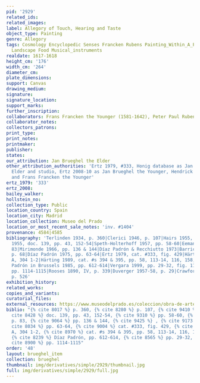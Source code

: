 ```yaml
---
pid: '2929'
related_ids: 
related_images: 
label: Allegory of Touch, Hearing and Taste
object_type: Painting
genre: Allegory
tags: Cosmology Encyclopedic Senses Francken Rubens Painting_Within_A_Painting Mariemont
  Landscape Food Musical_instruments
realdate: 1617-1618
height_cm: '176'
width_cm: '264'
diameter_cm: 
plate_dimensions: 
support: Canvas
drawing_medium: 
signature: 
signature_location: 
support_marks: 
further_inscription: 
collaborators: Frans Francken the Younger (1581-1642), Peter Paul Rubens (1577-1632)
collaborator_notes: 
collectors_patrons: 
print_type: 
print_notes: 
printmaker: 
publisher: 
states: 
our_attribution: Jan Brueghel the Elder
other_attribution_authorities: 'Ertz 1979, #333, Honig database as Jan Brueghel the
  Elder and studio, Ertz 2008-10 as Jan Brueghel the Younger, Hendrick van Balen,
  and Frans Francken the Younger'
ertz_1979: '333'
ertz_2008: 
bailey_walker: 
hollstein_no: 
collection_type: Public
location_country: Spain
location_city: Madrid
location_collection: Museo del Prado
location_or_most_recent_sale_notes: 'inv. #1404'
provenance: 4584|4585
bibliography: 'Terlinden 1934, p. 360|Clerici 1946, p. 107|Hairs 1955, p.30|De Maeyer
  1955, doc. 139, pp. 43, 152-54|Speth-Holterhoff 1957, pp. 58-60|Eemans 1964, p.
  83|Mirimonde 1966, pp. 136 & 144|Díaz Padrón & Recchiutto 1973|Barricelli 1974,
  p. 68|Díaz Padrón 1975, pp. 63-64|Ertz 1979, cat. #333, fig. 429|Härting 1983, 157,
  A, 304 1-2|Härting 1989, cat. #s 394 & 395, pp. 58, 113-14, 116, 158, 356-57|Díaz
  Padrón in Brussels 1985, pp. 612-614|Vergara 1999, pp. 29-32, fig. 11|Ertz 2008-10,
  pp. 1114-1115|Rooses 1890, IV, p. 339|Duverger 1957-58, p. 29|Crawford-Volk 1981,
  p. 526'
exhibition_history: 
related_works: 
copies_and_variants: 
curatorial_files: 
external_resources: https://www.museodelprado.es/coleccion/obra-de-arte/el-gusto-el-oido-y-el-tacto/92488d21-9871-4737-b870-3558ed1ecf1c
biblio: "{% cite 8017 %} p. 360, {% cite 8280 %} p. 107, {% cite 9410 %} p. 30, {%
  cite 8428 %} doc. 139, pp. 43, 152-54, {% cite 9310 %} pp. 58-60, {% cite 8595 %}
  p. 83, {% cite 9064 %} pp. 136 & 144, {% cite 9425 %} , {% cite 9173 %} p. 68, {%
  cite 8034 %} pp. 63-64, {% cite 9004 %} cat. #333, fig. 429, {% cite 8751 %} 157,
  A, 304 1-2, {% cite 8970 %} cat. #s 394 & 395, pp. 58, 113-14, 116, 158, 356-57,
  {% cite 8239 %} Díaz Padrón, pp. 612-614, {% cite 8565 %} pp. 29-32, fig. 11, {%
  cite 8900 %} pp. 1114-1115"
order: '48'
layout: brueghel_item
collection: brueghel
thumbnail: img/derivatives/simple/2929/thumbnail.jpg
full: img/derivatives/simple/2929/full.jpg
---
```

